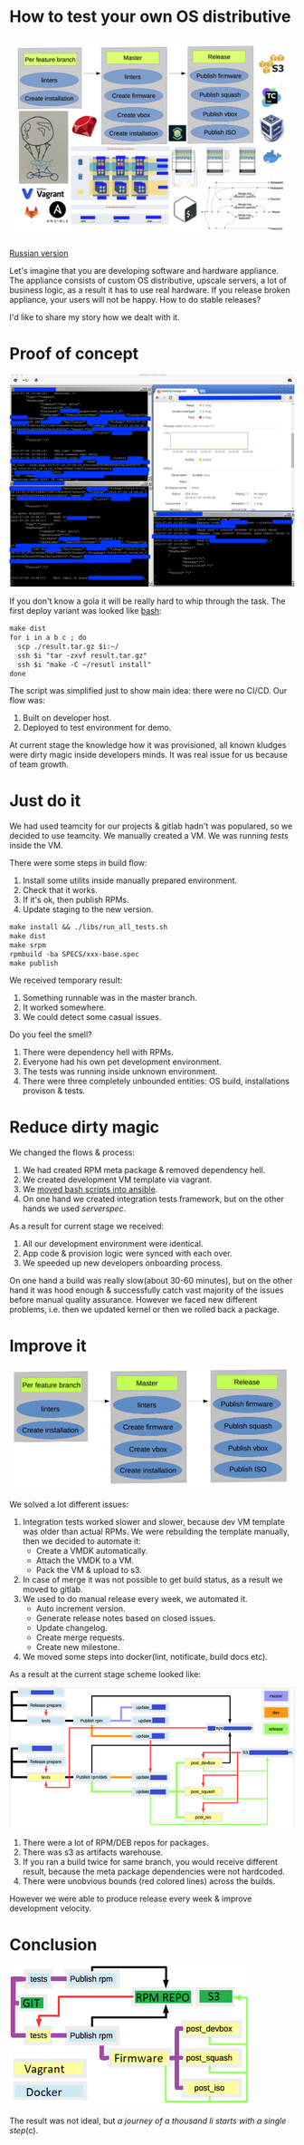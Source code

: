 # How to test your own OS distributive

![intro](assets/distr-intro.png?raw=true)

[Russian version](https://habr.com/post/342216/)

Let's imagine that you are developing software and hardware appliance. The appliance consists of custom OS distributive, upscale servers, a lot of business logic, as a result it has to use real hardware. If you release broken appliance, your users will not be happy. How to do stable releases?

I'd like to share my story how we dealt with it. 

# Proof of concept

![POC](assets/distr-poc.png?raw=true)

If you don't know a gola it will be really hard to whip through the task. The first deploy variant was looked like [bash](http://www.goncharov.xyz/it/make-cm-not-bash-en.html):

```
make dist
for i in a b c ; do
  scp ./result.tar.gz $i:~/
  ssh $i "tar -zxvf result.tar.gz"
  ssh $i "make -C ~/resutl install"
done
```

The script was simplified just to show main idea: there were no CI/CD. Our flow was:
1. Built on developer host.
2. Deployed to test environment for demo.

At current stage the knowledge how it was provisioned, all known kludges were dirty magic inside developers minds. It was real issue for us because of team growth.

# Just do it

We had used teamcity for our projects & gitlab hadn't was populared, so we decided to use teamcity. We manually created a VM. We was running *tests* inside the VM. 

There were some steps in build flow:
1. Install some utilits inside manually prepared environment.
2. Check that it works.
3. If it's ok, then publish RPMs.
4. Update staging to the new version.

```
make install && ./libs/run_all_tests.sh 
make dist
make srpm
rpmbuild -ba SPECS/xxx-base.spec
make publish
```

We received temporary result:
1. Something runnable was in the master branch.
2. It worked somewhere.
3. We could detect some casual issues.

Do you feel the smell?
1. There were dependency hell with RPMs.
2. Everyone had his own pet development environment.
3. The tests was running inside unknown environment.
4. There were three completely unbounded entities: OS build, installations provison & tests.

# Reduce dirty magic

We changed the flows & process:
1. We had created RPM meta package & removed dependency hell.
2. We created development VM template via vagrant.
3. We [moved bash scripts into ansible](http://www.goncharov.xyz/it/make-cm-not-bash-en.html).
4. On one hand we created integration tests framework, but on the other hands we used *serverspec*.

As a result for current stage we received:
1. All our development environment were identical.
2. App code & provision logic were synced with each over.
3. We speeded up new developers onboarding process.

On one hand a build was really slow(about 30-60 minutes), but on the other hand it was hood enough & successfully catch vast majority of the issues before manual quality assurance. However we faced new different problems, i.e. then we updated kernel or then we rolled back a package.


# Improve it

![dirty magic is not allowed](assets/distr-flow-git.png?raw=true)

We solved a lot different issues:
1. Integration tests worked slower and slower, because dev VM template was older than actual RPMs. We were rebuilding the template manually, then we decided to automate it:
    * Create a VMDK automatically.
    * Attach the VMDK to a VM.
    * Pack the VM & upload to s3.
2. In case of merge it was not possible to get build status, as a result we moved to gitlab.
3. We used to do manual release every week, we automated it.
    * Auto increment version.
    * Generate release notes based on closed issues.
    * Update changelog.
    * Create merge requests.
    * Create new milestone.
4. We moved some steps into docker(lint, notificate, build docs etc).

As a result at the current stage scheme looked like:

![flow](assets/distr-flow-hard.png?raw=true)

1. There were a lot of RPM/DEB repos for packages.
2. There was s3 as artifacts warehouse.
3. If you ran a build twice for same branch, you would receive different result, because the meta package dependencies were not hardcoded.
4. There were unobvious bounds (red colored lines) across the builds.

However we were able to produce release every week & improve development velocity.

# Conclusion

![flow](assets/distr-flow-light.png?raw=true)

The result was not ideal, but *a journey of a thousand li starts with a single step*(c).



